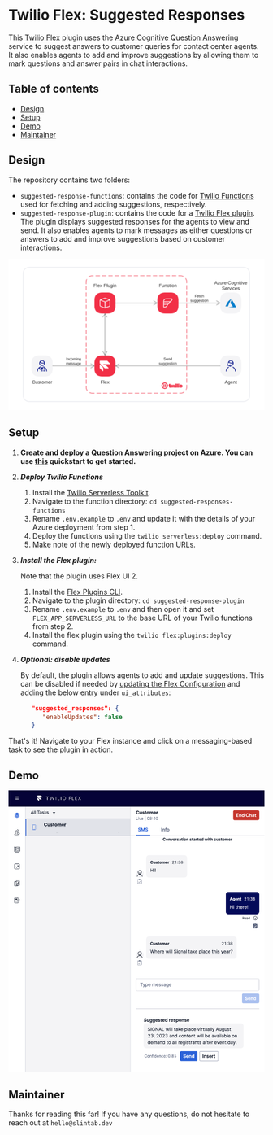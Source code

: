 # Twilio Flex: Suggested Responses

This [Twilio Flex](https://www.twilio.com/flex) plugin uses the [Azure Cognitive Question Answering](https://azure.microsoft.com/en-gb/services/cognitive-services/question-answering/) service to suggest answers to customer queries for contact center agents. It also enables agents to add and improve suggestions by allowing them to mark questions and answer pairs in chat interactions.


## Table of contents
* [Design](#design)
* [Setup](#setup)
* [Demo](#demo)
* [Maintainer](#maintainer)


## Design
The repository contains two folders:
- `suggested-response-functions`: contains the code for [Twilio Functions](https://www.twilio.com/docs/runtime/functions) used for fetching and adding suggestions, respectively. 
- `suggested-response-plugin`: contains the code for a [Twilio Flex plugin](https://www.twilio.com/docs/flex/developer/plugins). The plugin displays suggested responses for the agents to view and send. It also enables agents to mark messages as either questions or answers to add and improve suggestions based on customer interactions.

![Architecture](architecture.png?raw=true)


## Setup
1. **Create and deploy a Question Answering project on Azure. You can use [this](https://docs.microsoft.com/en-us/azure/cognitive-services/language-service/question-answering/quickstart/sdk?pivots=studio) quickstart to get started.**

2. ***Deploy Twilio Functions***
   1. Install the [Twilio Serverless Toolkit](https://www.twilio.com/docs/labs/serverless-toolkit).
   2. Navigate to the function directory: `cd suggested-responses-functions`
   3. Rename `.env.example` to `.env` and update it with the details of your Azure deployment from step 1. 
   3. Deploy the functions using the `twilio serverless:deploy` command.
   4. Make note of the newly deployed function URLs.

3. ***Install the Flex plugin:***

   Note that the plugin uses Flex UI 2.


   1. Install the [Flex Plugins CLI](https://www.twilio.com/docs/flex/developer/plugins/cli).
   2. Navigate to the plugin directory: `cd suggested-response-plugin`
   3. Rename `.env.example` to `.env` and then open it and set `FLEX_APP_SERVERLESS_URL` to the base URL of your Twilio functions from step 2. 
   4. Install the flex plugin using the `twilio flex:plugins:deploy` command. 

4. ***Optional: disable updates*** 
   
   By default, the plugin allows agents to add and update suggestions. This can be disabled if needed by [updating the Flex Configuration](https://www.twilio.com/docs/flex/developer/config/flex-configuration-rest-api#update-your-configuration) and adding the below entry under `ui_attributes`:
      
      ```json
         "suggested_responses": {
            "enableUpdates": false
         }
      ```
   


That's it! Navigate to your Flex instance and click on a messaging-based task to see the plugin in action.


## Demo
![Demo](demo.png?raw=true)


## Maintainer
Thanks for reading this far!
If you have any questions, do not hesitate to reach out at `hello@slintab.dev`
